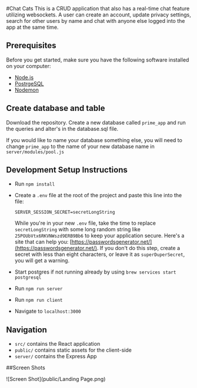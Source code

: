 #Chat Cats
This is a CRUD application that also has a real-time chat feature utilizing websockets. A user can create an account, update privacy settings, search for other users by name and chat with anyone else logged into the app at the same time.

## Prerequisites
Before you get started, make sure you have the following software installed on your computer:

- [Node.js](https://nodejs.org/en/)
- [PostrgeSQL](https://www.postgresql.org/)
- [Nodemon](https://nodemon.io/)

## Create database and table
Download the repository.
Create a new database called `prime_app` and run the queries and alter's in the database.sql file.

If you would like to name your database something else, you will need to change `prime_app` to the name of your new database name in `server/modules/pool.js`


## Development Setup Instructions

* Run `npm install`
* Create a `.env` file at the root of the project and paste this line into the file:
    ```
    SERVER_SESSION_SECRET=secretLongString
    ```
    While you're in your new `.env` file, take the time to replace `secretLongString` with some long random string like `25POUbVtx6RKVNWszd9ERB9Bb6` to keep your application secure. Here's a site that can help you: [https://passwordsgenerator.net/](https://passwordsgenerator.net/). If you don't do this step, create a secret with less than eight characters, or leave it as `superDuperSecret`, you will get a warning.

* Start postgres if not running already by using `brew services start postgresql`
* Run `npm run server`
* Run `npm run client`
* Navigate to `localhost:3000`


## Navigation

* `src/` contains the React application
* `public/` contains static assets for the client-side
* `server/` contains the Express App

##Screen Shots

![Screen Shot](public/Landing Page.png)
